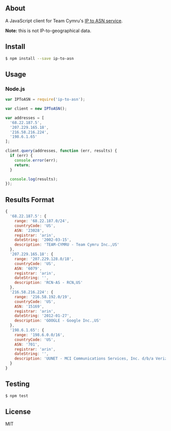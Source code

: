 ## About

A JavaScript client for Team Cymru's [IP to ASN service](https://www.team-cymru.org/Services/ip-to-asn.html).

**Note:** this is not IP-to-geographical data.

## Install

```sh
$ npm install --save ip-to-asn
```

## Usage

### Node.js

```javascript
var IPToASN = require('ip-to-asn');

var client = new IPToASN();

var addresses = [
  '68.22.187.5',
  '207.229.165.18',
  '216.58.216.224',
  '198.6.1.65'
];

client.query(addresses, function (err, results) {
  if (err) {
    console.error(err);
    return;
  }

  console.log(results);
});
```

## Results Format

```js
{
  '68.22.187.5': {
    range: '68.22.187.0/24',
    countryCode: 'US',
    ASN: '23028',
    registrar: 'arin',
    dateString: '2002-03-15',
    description: 'TEAM-CYMRU - Team Cymru Inc.,US'
  },
  '207.229.165.18': {
    range: '207.229.128.0/18',
    countryCode: 'US',
    ASN: '6079',
    registrar: 'arin',
    dateString: '',
    description: 'RCN-AS - RCN,US'
  },
  '216.58.216.224': {
    range: '216.58.192.0/19',
    countryCode: 'US',
    ASN: '15169',
    registrar: 'arin',
    dateString: '2012-01-27',
    description: 'GOOGLE - Google Inc.,US'
  },
  '198.6.1.65': {
    range: '198.6.0.0/16',
    countryCode: 'US',
    ASN: '701',
    registrar: 'arin',
    dateString: '',
    description: 'UUNET - MCI Communications Services, Inc. d/b/a Verizon Business,US'
  }
}
```

## Testing

```sh
$ npm test
```

## License

MIT
